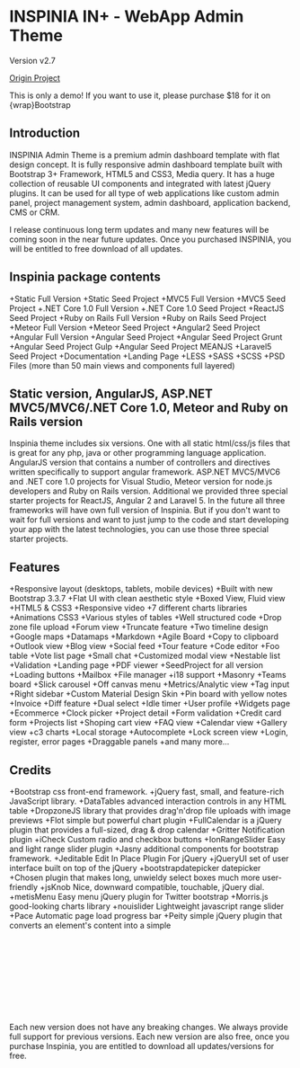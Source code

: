 # INSPINIA IN+ - WebApp Admin Theme

Version v2.7

[Origin Project](https://wrapbootstrap.com/theme/inspinia-responsive-admin-theme-WB0R5L90S)

This is only a demo! If you want to use it, please purchase $18 for it on {wrap}Bootstrap

## Introduction

INSPINIA Admin Theme is a premium admin dashboard template with flat design concept. It is fully responsive admin dashboard template built with Bootstrap 3+ Framework, HTML5 and CSS3, Media query. It has a huge collection of reusable UI components and integrated with latest jQuery plugins. It can be used for all type of web applications like custom admin panel, project management system, admin dashboard, application backend, CMS or CRM.

I release continuous long term updates and many new features will be coming soon in the near future updates. Once you purchased INSPINIA, you will be entitled to free download of all updates.

## Inspinia package contents

+Static Full Version
+Static Seed Project
+MVC5 Full Version
+MVC5 Seed Project
+.NET Core 1.0 Full Version
+.NET Core 1.0 Seed Project
+ReactJS Seed Project
+Ruby on Rails Full Version
+Ruby on Rails Seed Project
+Meteor Full Version
+Meteor Seed Project
+Angular2 Seed Project
+Angular Full Version
+Angular Seed Project
+Angular Seed Project Grunt
+Angular Seed Project Gulp
+Angular Seed Project MEANJS
+Laravel5 Seed Project
+Documentation
+Landing Page
+LESS
+SASS
+SCSS
+PSD Files (more than 50 main views and components full layered)

## Static version, AngularJS, ASP.NET MVC5/MVC6/.NET Core 1.0, Meteor and Ruby on Rails version

Inspinia theme includes six versions. One with all static html/css/js files that is great for any php, java or other programming language application. AngularJS version that contains a number of controllers and directives written specifically to support angular framework. ASP.NET MVC5/MVC6 and .NET core 1.0 projects for Visual Studio, Meteor version for node.js developers and Ruby on Rails version. Additional we provided three special starter projects for ReactJS, Angular 2 and Laravel 5. In the future all three frameworks will have own full version of Inspinia. But if you don't want to wait for full versions and want to just jump to the code and start developing your app with the latest technologies, you can use those three special starter projects.

## Features

+Responsive layout (desktops, tablets, mobile devices)
+Built with new Bootstrap 3.3.7
+Flat UI with clean aesthetic style
+Boxed View, Fluid view
+HTML5 & CSS3
+Responsive video
+7 different charts libraries
+Animations CSS3
+Various styles of tables
+Well structured code
+Drop zone file upload
+Forum view
+Truncate feature
+Two timeline design
+Google maps
+Datamaps
+Markdown
+Agile Board
+Copy to clipboard
+Outlook view
+Blog view
+Social feed
+Tour feature
+Code editor
+Foo table
+Vote list page
+Small chat
+Customized modal view
+Nestable list
+Validation
+Landing page
+PDF viewer
+SeedProject for all version
+Loading buttons
+Mailbox
+File manager
+i18 support
+Masonry
+Teams board
+Slick carousel
+Off canvas menu
+Metrics/Analytic view
+Tag input
+Right sidebar
+Custom Material Design Skin
+Pin board with yellow notes
+Invoice
+Diff feature
+Dual select
+Idle timer
+User profile
+Widgets page
+Ecommerce
+Clock picker
+Project detail
+Form validation
+Credit card form
+Projects list
+Shoping cart view
+FAQ view
+Calendar view
+Gallery view
+c3 charts
+Local storage
+Autocomplete
+Lock screen view
+Login, register, error pages
+Draggable panels
+and many more...

## Credits

+Bootstrap css front-end framework.
+jQuery fast, small, and feature-rich JavaScript library.
+DataTables advanced interaction controls in any HTML table
+DropzoneJS library that provides drag'n'drop file uploads with image previews
+Flot simple but powerful chart plugin
+FullCalendar is a jQuery plugin that provides a full-sized, drag & drop calendar
+Gritter Notification plugin
+iCheck Custom radio and checkbox buttons
+IonRangeSlider Easy and light range slider plugin
+Jasny additional components for bootstrap framework.
+Jeditable Edit In Place Plugin For jQuery
+jQueryUI set of user interface built on top of the jQuery
+bootstrapdatepicker datepicker
+Chosen plugin that makes long, unwieldy select boxes much more user-friendly
+jsKnob Nice, downward compatible, touchable, jQuery dial.
+metisMenu Easy menu jQuery plugin for Twitter bootstrap
+Morris.js good-looking charts library
+nouislider Lightweight javascript range slider
+Pace Automatic page load progress bar
+Peity simple jQuery plugin that converts an element's content into a simple <svg> mini, pie, line or bar chart
+Rickshaw toolkit for creating interactive time series graphs
+Sparkline jQuery inline chart library
+Steps smart UI component which allows you to easily create wizard-like interfaces
+Summernote Super Simple WYSIWYG Editor on Bootstrap
+Switchery Checkbox inputs in iOS 7 style switches.
+Validation jQuery Validation Plugin
+jvectormap Java Script pluggin for vector maps
+Unsplash all images from Unsplash - Free hi-resolution photos
+UiFaces all avatar faces from UiFaces
+UIrouter Angular solution to flexible routing with nested views
+UICalendar Directive for FullCalendar
+UIBootstrap Bootstrap directives for Angular
+Knob jsKnob directive for angular
+NgSwitchery Switchery input style for angular
+AngularPeity Peity chart directive
+NgEasyPieChart Easy Pie chart directive
+AngularFlot Flot chart directive
+AngularRickshaw Rickshaw chart directive
+AngularSummernote Summernote directive for Angular
+AngularNouiSlider NouiSlider directive for Angular
+AngularDatapicker Data picker directive
+AngularDatatables DataTables directive for Angular
+AngularSelect Chosen plugin directive
+AngularChartJS ChartJs directive for Angular
+Nestable Nestable list jQuery plugin
+codeMirror Code editor jQuery plugin
+GoogleMapsApi Google maps API
+EmailTemplate Transactional Email template
+ngGrid NgGrid directive
+uiTree Nestable list for AngularJS
+uiCodeMirror Code Mirror directive
+uiMap Google mpas directive
+jqGrid jqGrid plugin for jQuery
+ClassHelper Class helper
+AnimatedHeader Animated header plugin
+MockupMacBookPro MackBookPro mockup
+BrowserWindow Chrome browser mockup
+Timeline: Vertical timeline inspiration
+iPhoneMockup iPhone mockup
+iPhonePicture iPhone picture mockup
+PerspectiveMockup Perspective iPad mockup
+ImageCrop: Plugin for image crop function
+Toastr: Notification plugin
+Notify: Angular native notification plugin
+AngularColorPicker: Angular native color picker plugin
+BootstrapColorPicker: jQuery color picker plugin
+WOW: Animations for scroll down page
+Meanjs: MEANJS full-stack JavaScript
+LightboxGallery: touch-enabled image & video gallery
+GulpGen: Angular Gulp generator
+GruntGen: Angular Grunt generator
+jsTree: jsTree is jquery plugin, that provides interactive trees
+RTLbootstrap: Right-to-left capability for Bootstrap 3
+AngularTranslate: Angular translate directive
+ocLazyLoad: ocLazyLoad module for Angular
+ngImgCrop: Image crop plugin for Angular
+angularDiff: Angular wrapper around Google's diff_match_patch library
+ngIdle: Angular idle timer
+googleDiff: The Diff Match and Patch libraries
+tinycon: A small library for manipulating the favicon
+idletimer: jQuery idle timer
+spinners: A collection of loading indicators animated with CSS
+uiSortable: AngularJS bindings for jQuery UI Sortable
+meteor: Open-source platform for building top-quality web apps
+meteorDropZone: A Meteor package for the popular file picker
+prettyTextDiff: A wrapper around Google's diff_match_patch library
+clockPicker: Special clock picker
+chartist: Javascript chart library
+ngChartist: Directive for chartist in angularJS
+dateRangePicker: Date range picker for Bootstra
+ngDateRange: Angular directive for date range picker
+awesomeBootstrapCheckbox: Custom checkbox and radio controls
+fooTable: Table jQuery plugin
+angularFootable: Angular directive for FooTable
+sweetAlert: Custom javascript alerts
+ngSweetAlert: Angular directive for SweetAlert
+masonry: Cascading grid layout library
+wuMasonry: Angular directive for Masonry
+slick: Custom carousel feature
+ngSlick: Angular directive for Slick
+toaster: Angular directive for Toastr notification
+select2: The jQuery replacement for select boxes
+uiSelect: AngularJS-native version of Select2
+i18next: i18next is a internationalization framework
+ladda: Buttons with built-in loading indicators.
+angularladda: Angular directive for Ladda
+dotdotdot: Cross-browser ellipsis for multiple line content
+touchspin: Input spinner component for Bootstrap 3
+ngTouchSpin: Angular directive for TuchSpin
+tour: Tours with Bootstrap Popovers.
+angularTour: Angular directive for Tour
+flags: Sets of image flags
+clipboard: Copy text to the clipboard library
+ngClipboard: Angular directive for Clipboard
+c3: D3-based charts
+d3: JavaScript library for visualizing data with HTML, SVG, and CSS.
+c3angular: Angular directive for c3
+markdown: Bootstrap plugin for markdown editing.
+ngTree: Angular directive for jsTree
+datamaps: SVG map visualizations using D3.js
+ngDatamaps: Angular directive for Datamaps
+ngTagsInput: Tags input directive for AngularJS
+tagsinput: Tags input control
+dualListBox: Bootstrap Dual Listbox
+bsDualListbox: Angular directive for Bootstrap Dual Listbox
+socialButtons: Social Sign-In Buttons
+pdfjs: A general-purpose, web standards-based platform for parsing and rendering PDFs.
+angularPdfjs: Angular directive for pdfjs
+flowRouter: Client Side Router for Meteor
+typehead: Flexible JavaScript library for typeaheads
+textSpinners: css spinners
+passwortMeter: Password Strength Meter for Twitter Bootstrap

Each new version does not have any breaking changes. We always provide full support for previous versions. Each new version are also free, once you purchase Inspinia, you are entitled to download all updates/versions for free.

